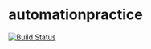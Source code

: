 # automationpractice

[![Build Status](https://travis-ci.org/12masta/automationpractice.svg?branch=master)](https://travis-ci.org/12masta/automationpractice)